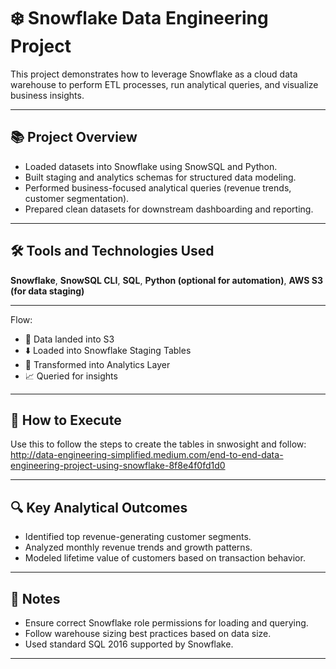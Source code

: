 
# ❄️ Snowflake Data Engineering Project

This project demonstrates how to leverage Snowflake as a cloud data warehouse to perform ETL processes, run analytical queries, and visualize business insights.

---

## 📚 Project Overview

- Loaded datasets into Snowflake using SnowSQL and Python.
- Built staging and analytics schemas for structured data modeling.
- Performed business-focused analytical queries (revenue trends, customer segmentation).
- Prepared clean datasets for downstream dashboarding and reporting.

---

## 🛠️ Tools and Technologies Used

**Snowflake**, **SnowSQL CLI**, **SQL**, **Python (optional for automation)**, **AWS S3 (for data staging)**

---

Flow:
- 🚀 Data landed into S3
- ⬇️ Loaded into Snowflake Staging Tables
- 🔄 Transformed into Analytics Layer
- 📈 Queried for insights

---

## 🚀 How to Execute

Use this to follow the steps to create the tables in snwosight and follow: http://data-engineering-simplified.medium.com/end-to-end-data-engineering-project-using-snowflake-8f8e4f0fd1d0

---

## 🔍 Key Analytical Outcomes

- Identified top revenue-generating customer segments.
- Analyzed monthly revenue trends and growth patterns.
- Modeled lifetime value of customers based on transaction behavior.

---

## 📑 Notes

- Ensure correct Snowflake role permissions for loading and querying.
- Follow warehouse sizing best practices based on data size.
- Used standard SQL 2016 supported by Snowflake.

---
